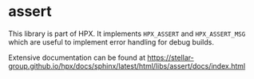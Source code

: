 <!-- Copyright (c) 2018 The STE||AR-Group                                         -->
<!--                                                                              -->
<!-- Distributed under the Boost Software License, Version 1.0. (See accompanying -->
<!-- file LICENSE_1_0.txt or copy at http://www.boost.org/LICENSE_1_0.txt)        -->

# assert

This library is part of HPX. It implements `HPX_ASSERT` and `HPX_ASSERT_MSG` which are
useful to implement error handling for debug builds.

Extensive documentation can be found at
https://stellar-group.github.io/hpx/docs/sphinx/latest/html/libs/assert/docs/index.html
